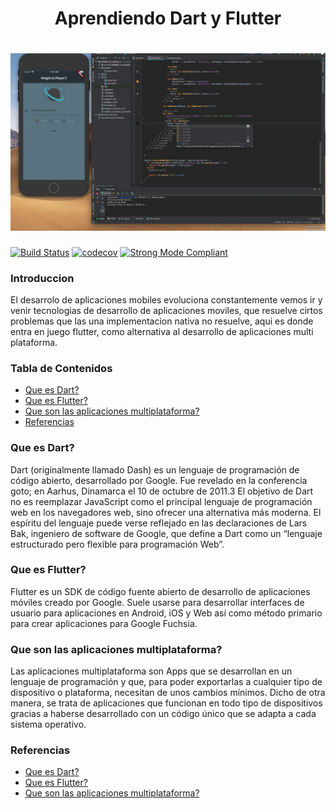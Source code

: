 <h1 align="center">Aprendiendo Dart y Flutter</h1>

<h1 align="center">
  <img src="https://github.com/Ing-Brayan-Martinez/Dart-Algorithm-Example/blob/master/assest/maxresdefault.jpg" alt="Flutter" width="800"/>
</h1>

[![Build Status](https://travis-ci.org/leerob/dart-react-todo.svg?branch=master)](https://travis-ci.org/leerob/dart-react-todo)
[![codecov](https://codecov.io/gh/leerob/dart-react-todo/branch/master/graph/badge.svg)](https://codecov.io/gh/leerob/dart-react-todo)
[![Strong Mode Compliant](https://img.shields.io/badge/strong_mode-on-brightgreen.svg)](https://github.com/leerob/dart-react-todo/blob/master/analysis_options.yaml#L2)

### Introduccion

El desarrolo de aplicaciones mobiles evoluciona constantemente vemos ir y venir tecnologias de desarrollo de aplicaciones moviles,
que resuelve cirtos problemas que las una implementacion nativa no resuelve, aqui es donde entra en juego flutter, como alternativa
al desarrollo de aplicaciones multi plataforma.

### Tabla de Contenidos

- [Que es Dart?](#que-es-dart)
- [Que es Flutter?](#que-es-flutter)
- [Que son las aplicaciones multiplataforma?](#que-son-las-aplicaciones-multiplataforma)
- [Referencias](#referencias)

### Que es Dart?

Dart (originalmente llamado Dash) es un lenguaje de programación de código abierto, desarrollado por Google. Fue revelado 
en la conferencia goto; en Aarhus, Dinamarca el 10 de octubre de 2011.3​ El objetivo de Dart no es reemplazar JavaScript
como el principal lenguaje de programación web en los navegadores web, sino ofrecer una alternativa más moderna. El espíritu 
del lenguaje puede verse reflejado en las declaraciones de Lars Bak, ingeniero de software de Google, que define a Dart como 
un “lenguaje estructurado pero flexible para programación Web”.

### Que es Flutter?

Flutter es un SDK de código fuente abierto de desarrollo de aplicaciones móviles creado por Google. Suele usarse para desarrollar 
interfaces de usuario para aplicaciones en Android, iOS y Web así como método primario para crear aplicaciones para Google Fuchsia.

### Que son las aplicaciones multiplataforma?

Las aplicaciones multiplataforma son Apps que se desarrollan en un lenguaje de programación y que, para poder exportarlas a
cualquier tipo de dispositivo o plataforma, necesitan de unos cambios mínimos. Dicho de otra manera, se trata de aplicaciones 
que funcionan en todo tipo de dispositivos gracias a haberse desarrollado con un código único que se adapta a cada sistema
operativo.

### Referencias

- [Que es Dart?](https://es.wikipedia.org/wiki/Dart)
- [Que es Flutter?](https://es.wikipedia.org/wiki/Flutter_(software))
- [Que son las aplicaciones multiplataforma?](https://www.tu-app.net/blog/desarrollo-aplicaciones-multiplataforma/)
